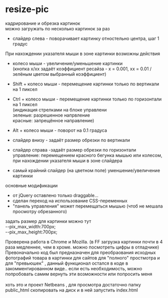 # resize-pic
кадрирование и обрезка картинок<br>
можно загружать по несколько картинок за раз<br>

- слайдер слева - поворачивает картинку отностельно центра, шаг 1 градус<br>

При нахождении указателя мыши в зоне картинки возможны действия<br>
- колесо мыши - увеличение/уменьшение картинки<br>
 (кнопка x/xx задаёт коэффициент ресайза  - x = 0.001, хх = 0.01 / зелёным цветом выбранный коэффициент)
- Shift + колесо мыши - перемещение картинки только по вертикали на 1 пиксел
- Ctrl + колесо мыши - перемещение картинки только по горизонтали на 1 пиксел<br>
(индикация стрелками на блоке управлени<br>
  зеленые: разрешенное напрвление<br>
  красные: запрещённое направление)
  
 - Alt + колесо мыши - поворот на 0.1 градуса

- слайдер внизу - задаёт размер обрезки по вертикали
- слайдер справа -задаёт размер обрезки по горизонтали<br>
  управление: перемещением красного бегунка мышью или колесом, при нахождении указателя мыши в зоне слайдера
  
- самый крайний слайдер (на цветном поле) уменшение/увеличение картинки

основные модификации
- от jQuery оставлено только draggable...
- сделан переход на использование CSS-переменных
- "панель управления" может перемещаться мышью (чтоб не мешала просмотру обрезанного)

задать размер для картинки можно тут<br>
   --pix_max_width:700px;<br>
   --pix_max_height:700px;<br>

Проверена работа в Chrome и Mozilla.
(в FF загрузка картинки почти в 4 раза медленнее, чем в хроме. можно посмотреть цифры в отладчике)<br>
Превоначально код был предназначен для преобраования исходных фотографий товара в картинки для сайтов
для "полного" простмотра и для "превьюшек" , данный функционал остался в коде в закомментированном виде..
если есть необходимость, можно попробовать самим вернуть эти возможности или попросить меня 
<br><br>
хоть это и проект Netbeans , для просмотра достаточно папку public_html скопировать на диск и в ней запустить index.html

